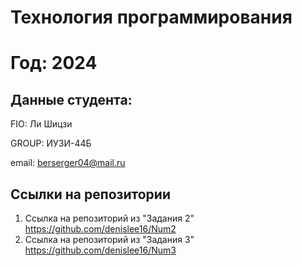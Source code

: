 # Технология программирования
# Год: 2024

## Данные студента:

FIO: Ли Шицзи

GROUP: ИУ3И-44Б

email: berserger04@mail.ru

## Ссылки на репозитории

1. Ссылка на репозиторий из "Задания 2" https://github.com/denislee16/Num2
2. Ссылка на репозиторий из "Задания 3" https://github.com/denislee16/Num3
